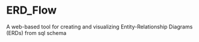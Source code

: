 # ERD_Flow
A web-based tool for creating and visualizing Entity-Relationship Diagrams (ERDs) from sql schema
